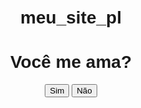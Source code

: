 # meu_site_pl

<!DOCTYPE html>
<html lang="pt-br">
<head>
    <meta charset="UTF-8">
    <meta name="viewport" content="width=device-width, initial-scale=1.0">
    <title>Pergunta do Amor</title>
    <style>
        body {
            font-family: Arial, sans-serif;
            text-align: center;
            margin-top: 50px;
        }
        .heart {
            color: red;
            font-size: 30px;
            position: absolute;
            animation: float 2s ease-in-out infinite;
        }
        @keyframes float {
            0% { transform: translateY(0); opacity: 1; }
            50% { transform: translateY(-20px); }
            100% { transform: translateY(0); opacity: 1; }
        }
    </style>
</head>
<body>
    <h1>Você me ama?</h1>
    <button onclick="addHeart()">Sim</button>
    <button onclick="alert('Resposta errada! 😢')">Não</button>
    <script>
        function addHeart() {
            let heart = document.createElement("div");
            heart.classList.add("heart");
            heart.innerHTML = "❤️";
            document.body.appendChild(heart);
            
            let x = Math.random() * window.innerWidth;
            let y = Math.random() * window.innerHeight;
            
            heart.style.left = `${x}px`;
            heart.style.top = `${y}px`;
        }
    </script>
</body>
</html>
